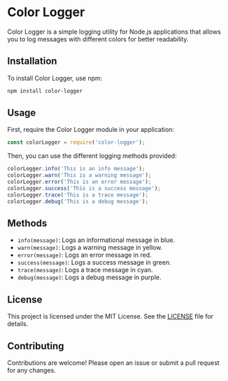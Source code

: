 # Color Logger

Color Logger is a simple logging utility for Node.js applications that allows you to log messages with different colors for better readability.

## Installation

To install Color Logger, use npm:

```bash
npm install color-logger
```

## Usage

First, require the Color Logger module in your application:

```javascript
const colorLogger = require('color-logger');
```

Then, you can use the different logging methods provided:

```javascript
colorLogger.info('This is an info message');
colorLogger.warn('This is a warning message');
colorLogger.error('This is an error message');
colorLogger.success('This is a success message');
colorLogger.trace('This is a trace message');
colorLogger.debug('This is a debug message');
```

## Methods

- `info(message)`: Logs an informational message in blue.
- `warn(message)`: Logs a warning message in yellow.
- `error(message)`: Logs an error message in red.
- `success(message)`: Logs a success message in green.
- `trace(message)`: Logs a trace message in cyan.
- `debug(message)`: Logs a debug message in purple.

## License

This project is licensed under the MIT License. See the [LICENSE](LICENSE) file for details.

## Contributing

Contributions are welcome! Please open an issue or submit a pull request for any changes.
